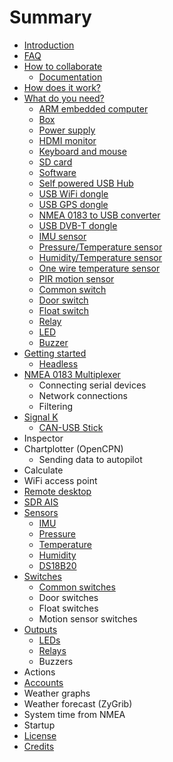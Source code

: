 # Summary

* [Introduction](README.md)
* [FAQ](faq.md)
* [How to collaborate](how_to_collaborate.md)
   * [Documentation](documentation.md)
* [How does it work?](how_does_it_work.md)
* [What do you need?](what_do_you_need.md)
   * [ARM embedded computer](arm_computer.md)
   * [Box](box.md)
   * [Power supply](power_supply.md)
   * [HDMI monitor](monitor.md)
   * [Keyboard and mouse](keyboard.md)
   * [SD card](sd_card.md)
   * [Software](software.md)
   * [Self powered USB Hub](hub.md)
   * [USB WiFi dongle](wifi_dongle.md)
   * [USB GPS dongle](gps_dongle.md)
   * [NMEA 0183 to USB converter](nmea_converter.md)
   * [USB DVB-T dongle](dvb-t_dongle.md)
   * [IMU sensor](imu_sensor.md)
   * [Pressure/Temperature sensor](pressure_sensor.md)
   * [Humidity/Temperature sensor](humidity_sensor.md)
   * [One wire temperature sensor](1w_temp_sensor.md)
   * [PIR motion sensor](motion.md)
   * [Common switch](common_sw.md)
   * [Door switch](door_sw.md)
   * [Float switch](float_sw.md)
   * [Relay](relay.md)
   * [LED](led.md)
   * [Buzzer](buzzer.md)
* [Getting started](getting_started.md)
   * [Headless](headless.md)
* [NMEA 0183 Multiplexer](nmea_multiplexer.md)
   * Connecting serial devices
   * Network connections
   * Filtering
* [Signal K](signalk.md)
   * [CAN-USB Stick](can-usb.md)
* Inspector
* Chartplotter (OpenCPN)
   * Sending data to autopilot
* Calculate
* WiFi access point
* [Remote desktop](remote_desktop.md)
* [SDR AIS](sdr_ais.md)
* [Sensors](sensors.md)
   * [IMU](imu.md)
   * [Pressure](pressure.md)
   * [Temperature](temperature.md)
   * [Humidity](humidity.md)
   * [DS18B20](DS18B20.md)
* [Switches](switches.md)
   * [Common switches](common_sws.md)
   * Door switches
   * Float switches
   * Motion sensor switches
* [Outputs](outputs.md)
   * [LEDs](leds.md)
   * [Relays](relays.md)
   * Buzzers
* Actions
* [Accounts](accounts.md)
* Weather graphs
* Weather forecast (ZyGrib)
* System time from NMEA
* Startup
* [License](license.md)
* [Credits](credits.md)

